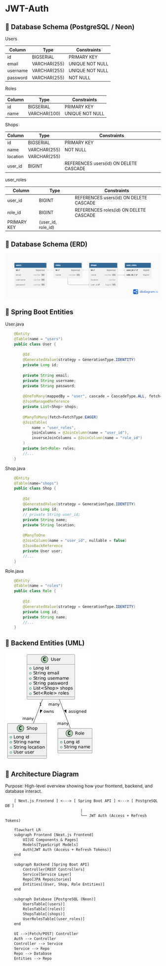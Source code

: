 # JWT-Auth

## 🧩 Database Schema (PostgreSQL / Neon)

Users

| Column   | Type         | Constraints     |
| -------- | ------------ | --------------- |
| id       | BIGSERIAL    | PRIMARY KEY     |
| email    | VARCHAR(255) | UNIQUE NOT NULL |
| username | VARCHAR(255) | UNIQUE NOT NULL |
| password | VARCHAR(255) | NOT NULL        |

Roles

| Column | Type         | Constraints     |
| ------ | ------------ | --------------- |
| id     | BIGSERIAL    | PRIMARY KEY     |
| name   | VARCHAR(100) | UNIQUE NOT NULL |

Shops

| Column   | Type         | Constraints                            |
| -------- | ------------ | -------------------------------------- |
| id       | BIGSERIAL    | PRIMARY KEY                            |
| name     | VARCHAR(255) | NOT NULL                               |
| location | VARCHAR(255) |                                        |
| user_id  | BIGINT       | REFERENCES users(id) ON DELETE CASCADE |

user_roles

| Column      | Type               | Constraints                            |
| ----------- | ------------------ | -------------------------------------- |
| user_id     | BIGINT             | REFERENCES users(id) ON DELETE CASCADE |
| role_id     | BIGINT             | REFERENCES roles(id) ON DELETE CASCADE |
| PRIMARY KEY | (user_id, role_id) |                                        |

## 🧩 Database Schema (ERD)

![Database ER Diagrams](./DocPhotos/JWT-Auth-updated.png)

## 🧱 Spring Boot Entities

User.java

```java
    @Entity
    @Table(name = "users")
    public class User {

        @Id
        @GeneratedValue(strategy = GenerationType.IDENTITY)
        private Long id;
        
        private String email;
        private String username;
        private String password;

        @OneToMany(mappedBy = "user", cascade = CascadeType.ALL, fetch=FetchType.EAGER)
        @JsonManagedReference
        private List<Shop> shops;

        @ManyToMany(fetch=FetchType.EAGER)
        @JoinTable(
            name = "user_roles",
            joinColumns = @JoinColumn(name = "user_id"),
            inverseJoinColumns = @JoinColumn(name = "role_id")
        )
        private Set<Role> roles;
        //...
    }
```

Shop.java

```java
    @Entity
    @Table(name="shops")
    public class Shop {

        @Id
        @GeneratedValue(strategy = GenerationType.IDENTITY)
        private Long id;
        // private String user_id;
        private String name;
        private String location;

        @ManyToOne
        @JoinColumn(name = "user_id", nullable = false)
        @JsonBackReference
        private User user;
        //...
    }
```

Role.java

```java
    @Entity
    @Table(name = "roles")
    public class Role {
        
        @Id
        @GeneratedValue(strategy = GenerationType.IDENTITY)
        private Long id;
        private String name;
        //...
    }
```

## 🧱 Backend Entities (UML)

![System Architecture](./DocPhotos/UML-ClassDiagram-Backend-Entities.png)

<!-- @startuml
class User {
  +Long id
  +String email
  +String username
  +String password
  +List<Shop> shops
  +Set<Role> roles
}

class Shop {
  +Long id
  +String name
  +String location
  +User user
}

class Role {
  +Long id
  +String name
}

User "1" -- "many" Shop : owns >
User "many" -- "many" Role : assigned >
@enduml -->

## 🧠 Architecture Diagram

Purpose: High-level overview showing how your frontend, backend, and database interact.

```pgsql
    [ Next.js Frontend ] <---> [ Spring Boot API ] <---> [ PostgreSQL DB ]
                                  |
                                  └── JWT Auth (Access + Refresh Tokens)
```

```mermaid
    flowchart LR
    subgraph Frontend [Next.js Frontend]
        UI[UI Components & Pages]
        Models[TypeScript Models]
        Auth[JWT Auth (Access + Refresh Tokens)]
    end

    subgraph Backend [Spring Boot API]
        Controller[REST Controllers]
        Service[Service Layer]
        Repo[JPA Repositories]
        Entities[(User, Shop, Role Entities)]
    end

    subgraph Database [PostgreSQL (Neon)]
        UsersTable[(users)]
        RolesTable[(roles)]
        ShopsTable[(shops)]
        UserRolesTable[(user_roles)]
    end

    UI -->|Fetch/POST| Controller
    Auth --> Controller
    Controller --> Service
    Service --> Repo
    Repo --> Database
    Entities --> Repo

